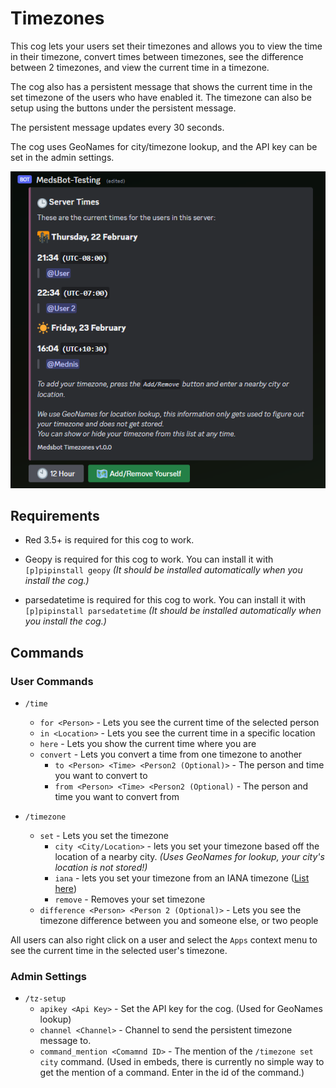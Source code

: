 # Timezones
This cog lets your users set their timezones and allows you to view the time in their timezone, convert times between timezones,
see the difference between 2 timezones, and view the current time in a timezone.

The cog also has a persistent message that shows the current time in the set timezone of the users who have enabled it.
The timezone can also be setup using the buttons under the persistent message. 

The persistent message updates every 30 seconds.

The cog uses GeoNames for city/timezone lookup, and the API key can be set in the admin settings.

![Screenshot](timezones.png)

## Requirements
- Red 3.5+ is required for this cog to work.

- Geopy is required for this cog to work. 
  You can install it with `[p]pipinstall geopy` _(It should be installed automatically when you install the cog.)_

- parsedatetime is required for this cog to work.
  You can install it with `[p]pipinstall parsedatetime` _(It should be installed automatically when you install the cog.)_
 

## Commands
### User Commands
- `/time`
	- `for <Person>` - Lets you see the current time of the selected person
	- `in <Location>` - Lets you see the current time in a specific location
	- `here` - Lets you show the current time where you are
    - `convert` - Lets you convert a time from one timezone to another
		- `to <Person> <Time> <Person2 (Optional)>` - The person and time you want to convert to
        - `from <Person> <Time> <Person2 (Optional)` - The person and time you want to convert from 

- `/timezone`
	- `set` - Lets you set the timezone
		- `city <City/Location>` - lets you set your timezone based off the location of a nearby city. _(Uses GeoNames for lookup, your city's location is not stored!)_
		- `iana` - lets you set your timezone from an IANA timezone ([List here](https://en.wikipedia.org/wiki/List_of_tz_database_time_zones))
		- `remove` - Removes your set timezone
	- `difference <Person> <Person 2 (Optional)>` - Lets you see the timezone difference between you and someone else, or two people

All users can also right click on a user and select the `Apps` context menu to see the current time in the selected user's timezone.

### Admin Settings
- `/tz-setup`
  - `apikey <Api Key>` - Set the API key for the cog. (Used for GeoNames lookup)
  - `channel <Channel>` - Channel to send the persistent timezone message to.
  - `command_mention <Comamnd ID>` - The mention of the `/timezone set city` command. (Used in embeds, there is currently no simple way to get the mention of a command. Enter in the id of the command.)